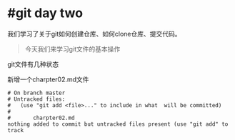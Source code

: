 #git day two
===============

我们学习了关于git如何创建仓库、如何clone仓库、提交代码。

>今天我们来学习git文件的基本操作

git文件有几种状态

新增一个charpter02.md文件

    # On branch master
    # Untracked files:
    #   (use "git add <file>..." to include in what  will be committed)
    #
    #       charpter02.md
    nothing added to commit but untracked files present (use "git add" to track